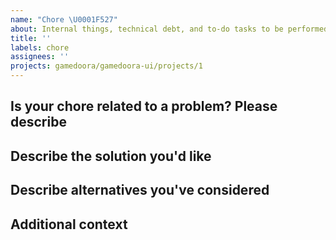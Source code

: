 ```yaml
---
name: "Chore \U0001F527"
about: Internal things, technical debt, and to-do tasks to be performed.
title: ''
labels: chore
assignees: ''
projects: gamedoora/gamedoora-ui/projects/1
---
```


<!-- Separate suggestions for updates to configuration or build processes and libraries / Internal things, technical debt, and to-do tasks to be performed should be reported in separate issues.-->

## Is your chore related to a problem? Please describe

<!-- A clear and concise description of what the problem is.-->

## Describe the solution you'd like

<!-- A clear and concise description of what you want to happen. -->

## Describe alternatives you've considered

<!--A clear and concise description of any alternative solutions or features you've considered. -->

## Additional context

<!-- Add any other context or screenshots about the task here. -->
